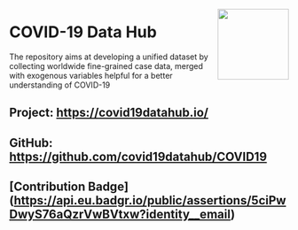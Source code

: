<a href="https://covid19datahub.io"><img src="https://storage.covid19datahub.io/logo.svg" align="right" height="128"/></a>
# COVID-19 Data Hub

The repository aims at developing a unified dataset by collecting worldwide fine-grained case data, merged with exogenous variables helpful for a better understanding of COVID-19

## Project: https://covid19datahub.io/
## GitHub: https://github.com/covid19datahub/COVID19

## [Contribution Badge] (https://api.eu.badgr.io/public/assertions/5ciPwDwyS76aQzrVwBVtxw?identity__email)
